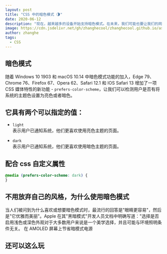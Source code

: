 ```yaml
---
layout: post
title: "CSS 中的暗色模式 🌗"
date: 2020-06-12
description: "现在，越来越多的设备开始支持暗色模式。在未来，我们可能也要让我们的网站也支持它。在本文中，我将向你介绍一些技巧，让你的网站也启用暗色模式。"
image: https://cdn.jsdelivr.net/gh/zhanghecool/zhanghecool.github.io/assets/images/dark-mode.jpg
author: zhanghe
tags:
  - CSS
---
```


## 暗色模式

随着 Windows 10 1903 和 macOS 10.14 中暗色模式功能的加入，Edge 79、Chrome 76、Firefox 67、Opera 62、Safari 12.1 和 IOS Safari 13
增加了一项 CSS 媒体特性的新功能 - `prefers-color-scheme`，让我们可以检测用户是否有将系统的主题色设置为亮色或者暗色。

## 它具有两个可以指定的值：

- `light`  
  表示用户已通知系统，他们更喜欢使用亮色主题的页面。

- `dark`  
  表示用户已通知系统，他们更喜欢使用暗色主题的页面。

## 配合 css 自定义属性

```css
@media (prefers-color-scheme: dark) {
}
```

## 不用放弃自己的风格，为什么使用暗色模式

当人们被问到为什么喜欢或想要暗色模式时，最流行的回答是"眼睛更容易"，然后是"它优雅而美丽"。Apple 在其"黑暗模式"开发人员文档中明确写道："选择是否启用浅色或深色外观对于大多数用户来说是一个美学选择，并且可能与环境照明条件无关。
在 AMOLED 屏幕上节省暗模式电源

## 还可以这么玩
